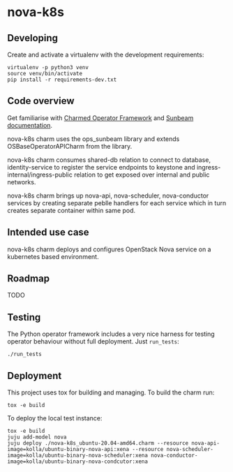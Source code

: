# nova-k8s

## Developing

Create and activate a virtualenv with the development requirements:

    virtualenv -p python3 venv
    source venv/bin/activate
    pip install -r requirements-dev.txt

## Code overview

Get familiarise with [Charmed Operator Framework](https://juju.is/docs/sdk)
and [Sunbeam documentation](sunbeam-docs).

nova-k8s charm uses the ops_sunbeam library and extends
OSBaseOperatorAPICharm from the library.

nova-k8s charm consumes shared-db relation to connect to database,
identity-service to register the service endpoints to keystone
and ingress-internal/ingress-public relation to get exposed over
internal and public networks.

nova-k8s charm brings up nova-api, nova-scheduler, nova-conductor
services by creating separate peblle handlers for each service which
in turn creates separate container within same pod.

## Intended use case

nova-k8s charm deploys and configures OpenStack Nova service
on a kubernetes based environment.

## Roadmap

TODO

## Testing

The Python operator framework includes a very nice harness for testing
operator behaviour without full deployment. Just `run_tests`:

    ./run_tests

## Deployment

This project uses tox for building and managing. To build the charm
run:

    tox -e build

To deploy the local test instance:

    tox -e build
    juju add-model nova
    juju deploy ./nova-k8s_ubuntu-20.04-amd64.charm --resource nova-api-image=kolla/ubuntu-binary-nova-api:xena --resource nova-scheduler-image=kolla/ubuntu-binary-nova-scheduler:xena nova-conductor-image=kolla/ubuntu-binary-nova-condcutor:xena 

<!-- LINKS -->

[sunbeam-docs]: https://github.com/openstack-charmers/advanced-sunbeam-openstack/blob/main/README.rst
